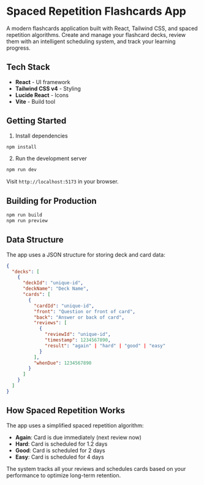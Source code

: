 # Spaced Repetition Flashcards App

A modern flashcards application built with React, Tailwind CSS, and spaced repetition algorithms. Create and manage your flashcard decks, review them with an intelligent scheduling system, and track your learning progress.

## Tech Stack

- **React** - UI framework
- **Tailwind CSS v4** - Styling
- **Lucide React** - Icons
- **Vite** - Build tool

## Getting Started

1. Install dependencies

```bash
npm install
```

2. Run the development server

```bash
npm run dev
```

Visit `http://localhost:5173` in your browser.

## Building for Production

```bash
npm run build
npm run preview
```

## Data Structure

The app uses a JSON structure for storing deck and card data:

```json
{
  "decks": [
    {
      "deckId": "unique-id",
      "deckName": "Deck Name",
      "cards": [
        {
          "cardId": "unique-id",
          "front": "Question or front of card",
          "back": "Answer or back of card",
          "reviews": [
            {
              "reviewId": "unique-id",
              "timestamp": 1234567890,
              "result": "again" | "hard" | "good" | "easy"
            }
          ],
          "whenDue": 1234567890
        }
      ]
    }
  ]
}
```

## How Spaced Repetition Works

The app uses a simplified spaced repetition algorithm:

- **Again**: Card is due immediately (next review now)
- **Hard**: Card is scheduled for 1.2 days
- **Good**: Card is scheduled for 2 days
- **Easy**: Card is scheduled for 4 days

The system tracks all your reviews and schedules cards based on your performance to optimize long-term retention.